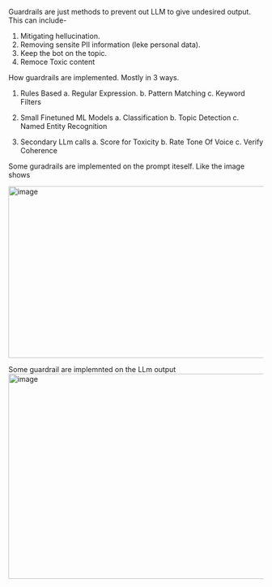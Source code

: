 Guardrails are just methods to prevent out LLM to give undesired output.
This can include-
1. Mitigating hellucination.
2. Removing sensite PII information (leke personal data).
3. Keep the bot on the topic.
4. Remoce Toxic content

How guardrails are implemented. Mostly in 3 ways.
1. Rules Based
   a. Regular Expression.
   b. Pattern Matching
   c. Keyword Filters

2. Small Finetuned ML Models
   a. Classification
   b. Topic Detection
   c. Named Entity Recognition

3. Secondary LLm calls
   a. Score for Toxicity
   b. Rate Tone Of Voice
   c. Verify Coherence



Some guradrails are implemented on the prompt iteself. Like the image shows

<img width="508" height="339" alt="image" src="https://github.com/user-attachments/assets/3a795d9c-b444-47f3-ae2a-9f66aec5cb32" />



Some guardrail are implemnted on the LLm output
<img width="680" height="405" alt="image" src="https://github.com/user-attachments/assets/b9d1d2a2-a874-49f6-a155-aa26c4fc5dfc" />

